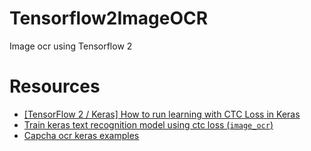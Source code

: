 # Tensorflow2ImageOCR
Image ocr using Tensorflow 2


# Resources
- [[TensorFlow 2 / Keras] How to run learning with CTC Loss in Keras](https://www.linuxtut.com/en/24aeb19fc586ded8e218/)
- [Train keras text recognition model using ctc loss (`image_ocr`)](https://github.com/Tony607/keras-image-ocr)
- [Capcha ocr keras examples](https://keras.io/examples/vision/captcha_ocr/)
